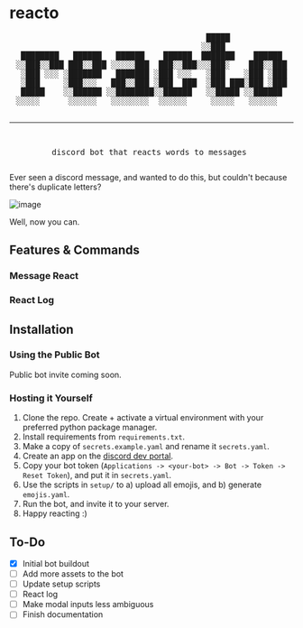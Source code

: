 # reacto

<div align="center">
<pre>
                                        █████            
                                       ░░███             
 ████████   ██████   ██████    ██████  ███████    ██████ 
░░███░░███ ███░░███ ░░░░░███  ███░░███░░░███░    ███░░███
 ░███ ░░░ ░███████   ███████ ░███ ░░░   ░███    ░███ ░███
 ░███     ░███░░░   ███░░███ ░███  ███  ░███ ███░███ ░███
 █████    ░░██████ ░░████████░░██████   ░░█████ ░░██████ 
░░░░░      ░░░░░░   ░░░░░░░░  ░░░░░░     ░░░░░   ░░░░░░  
  
---
discord bot that reacts words to messages
</pre>
</div>

Ever seen a discord message, and wanted to do this, but couldn't because there's duplicate letters?

![image](https://github.com/user-attachments/assets/b1ce7666-2e3d-4161-ac6d-a7823137e989)

Well, now you can.

## Features & Commands

### Message React

### React Log

## Installation

### Using the Public Bot

Public bot invite coming soon.

### Hosting it Yourself

1. Clone the repo. Create + activate a virtual environment with your preferred python package manager.
2. Install requirements from `requirements.txt`.
3. Make a copy of `secrets.example.yaml` and rename it `secrets.yaml`.
4. Create an app on the [discord dev portal](https://discord.com/developers/applications).
5. Copy your bot token (`Applications -> <your-bot> -> Bot -> Token -> Reset Token`), and put it in `secrets.yaml`.
6. Use the scripts in `setup/` to a) upload all emojis, and b) generate `emojis.yaml`.
7. Run the bot, and invite it to your server.
8. Happy reacting :)

## To-Do
- [x] Initial bot buildout
- [ ] Add more assets to the bot
- [ ] Update setup scripts
- [ ] React log
- [ ] Make modal inputs less ambiguous
- [ ] Finish documentation
